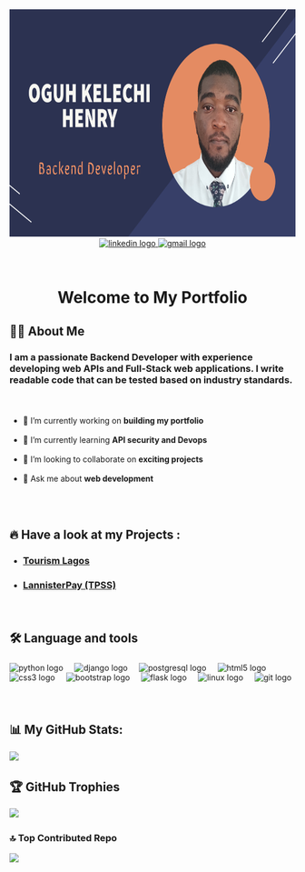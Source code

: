 <div align="center">
  <!--<img height="150" src="https://camo.githubusercontent.com/62da68eb62b1e5f175f7d1f0191dd89a653d7908feb22d37d4a0ab07365d6791/68747470733a2f2f6d656469612e67697068792e636f6d2f6d656469612f4d3967624264396e6244724f5475314d71782f67697068792e676966"  /> -->
  <a href="#projects">
    <img height="400" width="1000" src="https://github.com/Kelechi-oguh/Kelechi-oguh/blob/main/profile_banner_1.png"/>
  </a>
</div>

<div align="center">
  <a href="https://www.linkedin.com/in/kelechi-oguh-808739193/" target="_blank">
    <img src="https://img.shields.io/static/v1?message=LinkedIn&logo=linkedin&label=Connect&color=0077B5&logoColor=white&labelColor=&style=for-the-badge" height="35" alt="linkedin logo"  />
  </a>
  <a href="mailto:kelechi.oguh505@gmail.com" target="_blank">
    <img src="https://img.shields.io/static/v1?message=Gmail&logo=gmail&label=contact me&color=D14836&logoColor=white&labelColor=&style=for-the-badge" height="35" alt="gmail logo"  />
  </a>
</div>


<br><be>

<h1 align="center">Welcome to My Portfolio</h1>

###

<h2 align="left">👩‍💻  About Me</h2>

###

### I am a passionate Backend Developer with experience developing web APIs and Full-Stack web applications. I write readable code that can be tested based on industry standards.

###

<br clear="both">

  - 🔭 I’m currently working on **building my portfolio**<br><br>
  - 🌱 I’m currently learning **API security and Devops**<br><br>
  - 👯 I’m looking to collaborate on **exciting projects**<br><br>
  - 💬 Ask me about **web development**



<div id="projects">
  <br><be> 
  <br><be>
  <h2 align="left">🔥 Have a look at my Projects :</h2>

  <!-- <br><be> -->

  <ul align="left">
    <li><h3><a href="https://tourismlagos-production.up.railway.app/">Tourism Lagos</a></h3></li>
    <li><h3><a href="https://lannisterpay-production.up.railway.app/">LannisterPay (TPSS)</a></h3></li>
  </ul>
</div>


###

<br clear="both">

<h2 align="left">🛠 Language and tools</h2>

###

<div align="left">
  <img src="https://cdn.jsdelivr.net/gh/devicons/devicon/icons/python/python-original.svg" height="40" alt="python logo"  />
  <img width="12" />
  <img src="https://cdn.jsdelivr.net/gh/devicons/devicon/icons/django/django-plain.svg" height="40" alt="django logo"  />
  <img width="12" />
  <img src="https://cdn.jsdelivr.net/gh/devicons/devicon/icons/postgresql/postgresql-original.svg" height="40" alt="postgresql logo"  />
  <img width="12" />
  <img src="https://cdn.jsdelivr.net/gh/devicons/devicon/icons/html5/html5-original.svg" height="40" alt="html5 logo"  />
  <img width="12" />
  <img src="https://cdn.jsdelivr.net/gh/devicons/devicon/icons/css3/css3-original.svg" height="40" alt="css3 logo"  />
  <img width="12" />
  <img src="https://cdn.jsdelivr.net/gh/devicons/devicon/icons/bootstrap/bootstrap-original.svg" height="40" alt="bootstrap logo"  />
  <img width="12" />
  <img src="https://cdn.jsdelivr.net/gh/devicons/devicon/icons/flask/flask-original.svg" height="40" alt="flask logo"  />
  <img width="12" />
  <img src="https://cdn.jsdelivr.net/gh/devicons/devicon/icons/linux/linux-original.svg" height="40" alt="linux logo"  />
  <img width="12" />
  <img src="https://cdn.jsdelivr.net/gh/devicons/devicon/icons/git/git-original.svg" height="40" alt="git logo"  />
</div>


###

<br clear="both">


###

## 📊 My GitHub Stats:
<!--![](https://github-readme-stats.vercel.app/api/top-langs/?username=Kelechi-oguh&theme=dark&hide_border=false&include_all_commits=true&count_private=false&layout=compact)<br/> -->
![](https://github-readme-streak-stats.herokuapp.com/?user=Kelechi-oguh&theme=dark&hide_border=false)


## 🏆 GitHub Trophies
![](https://github-profile-trophy.vercel.app/?username=Kelechi-oguh&theme=radical&no-frame=true&no-bg=true&margin-w=4)

### 🔝 Top Contributed Repo
![](https://github-contributor-stats.vercel.app/api?username=Kelechi-oguh&limit=5&theme=gruvbox&combine_all_yearly_contributions=true)

<!--  end -->
